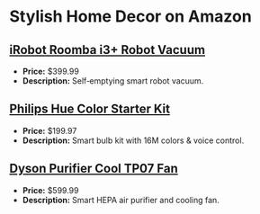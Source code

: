 # Stylish Home Decor on Amazon

## [iRobot Roomba i3+ Robot Vacuum](https://www.amazon.com/dp/B07GNPDMRP?tag=mychanneld-20)
- **Price:** $399.99
- **Description:** Self‑emptying smart robot vacuum.

## [Philips Hue Color Starter Kit](https://www.amazon.com/dp/B07351P1JK?tag=mychanneld-20)
- **Price:** $199.97
- **Description:** Smart bulb kit with 16M colors & voice control.

## [Dyson Purifier Cool TP07 Fan](https://www.amazon.com/dp/B0949GV3TJ?tag=mychanneld-20)
- **Price:** $599.99
- **Description:** Smart HEPA air purifier and cooling fan.

